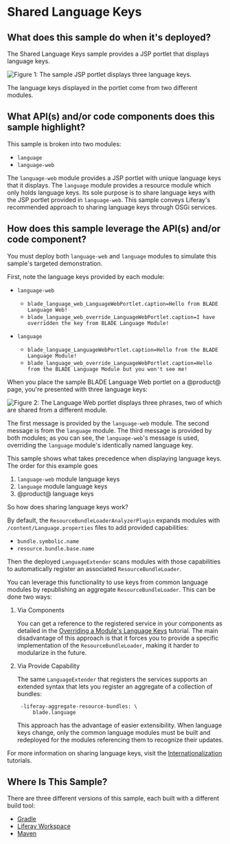 # Shared Language Keys [](id=shared-language-keys)

## What does this sample do when it's deployed? [](id=what-does-this-sample-do-when-its-deployed)

The Shared Language Keys sample provides a JSP portlet that displays language
keys.

![Figure 1: The sample JSP portlet displays three language keys.](../../../images/language-web-portlet.png)

The language keys displayed in the portlet come from two different modules.

## What API(s) and/or code components does this sample highlight? [](id=what-apis-and-or-code-components-does-this-sample-highlight)

This sample is broken into two modules:

- `language`
- `language-web`

The `language-web` module provides a JSP portlet with unique language keys that
it displays. The `language` module provides a resource module which only holds
language keys. Its sole purpose is to share language keys with the JSP portlet
provided in `language-web`. This sample conveys Liferay's recommended approach
to sharing language keys through OSGi services.

## How does this sample leverage the API(s) and/or code component? [](id=how-does-this-sample-leverage-the-apis-and-or-code-component)

You must deploy both `language-web` and `language` modules to simulate this
sample's targeted demonstration.

First, note the language keys provided by each module:

- `language-web`
    - `blade_language_web_LanguageWebPortlet.caption=Hello from BLADE Language Web!`
    - `blade_language_web_override_LanguageWebPortlet.caption=I have overridden the key from BLADE Language Module!`

- `language`
    - `blade_language_LanguageWebPortlet.caption=Hello from the BLADE Language Module!`
    - `blade_language_web_override_LanguageWebPortlet.caption=Hello from the BLADE Language Module but you won't see me!`

When you place the sample BLADE Language Web portlet on a @product@ page, you're
presented with three language keys:

![Figure 2: The Language Web portlet displays three phrases, two of which are shared from a different module.](../../../images/shared-language-keys.png)

The first message is provided by the `language-web` module. The second message
is from the `language` module. The third message is provided by both modules; as
you can see, the `language-web`'s message is used, overriding the `language`
module's identically named language key.

This sample shows what takes precedence when displaying language keys. The order
for this example goes

1.  `language-web` module language keys
2.  `language` module language keys
3.  @product@ language keys

So how does sharing language keys work?

By default, the `ResourceBundleLoaderAnalyzerPlugin` expands modules with
`/content/Language.properties` files to add provided capabilities:

- `bundle.symbolic.name`
- `resource.bundle.base.name`

Then the deployed `LanguageExtender` scans modules with those capabilities to
automatically register an associated `ResourceBundleLoader`.

You can leverage this functionality to use keys from common language modules by
republishing an aggregate `ResourceBundleLoader`. This can be done two ways:

1. Via Components

    You can get a reference to the registered service in your components as
    detailed in the
		[Overriding a Module's Language Keys](/develop/tutorials/-/knowledge_base/7-1/overriding-a-modules-language-keys)
		tutorial. The main disadvantage of this approach is that it forces you to
		provide a specific implementation of the `ResourceBundleLoader`, making it
		harder to modularize in the future.

2. Via Provide Capability

    The same `LanguageExtender` that registers the services supports an extended
    syntax that lets you register an aggregate of a collection of bundles:

        -liferay-aggregate-resource-bundles: \
            blade.language

    This approach has the advantage of easier extensibility. When language keys
    change, only the common language modules must be built and redeployed for
    the modules referencing them to recognize their updates.

For more information on sharing language keys, visit the
[Internationalization](/develop/tutorials/-/knowledge_base/7-1/internationalization)
tutorials.

## Where Is This Sample? [](id=where-is-this-sample)

There are three different versions of this sample, each built with a different
build tool:

- [Gradle](https://github.com/liferay/liferay-blade-samples/tree/7.1/gradle/apps/shared-language-keys)
- [Liferay Workspace](https://github.com/liferay/liferay-blade-samples/tree/7.1/liferay-workspace/apps/shared-language-keys)
- [Maven](https://github.com/liferay/liferay-blade-samples/tree/7.1/maven/apps/shared-language-keys)

